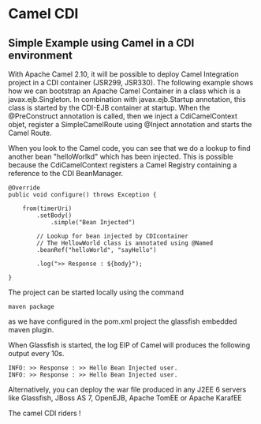# Camel CDI

## Simple Example using Camel in a CDI environment

With Apache Camel 2.10, it will be possible to deploy Camel Integration project
in a CDI container (JSR299, JSR330). The following example shows how we can bootstrap
an Apache Camel Container in a class which is a javax.ejb.Singleton. In combination
with javax.ejb.Startup annotation, this class is started by the CDI-EJB container at startup.
When the @PreConstruct annotation is called, then we inject a CdiCamelContext objet, register
a SimpleCamelRoute using @Inject annotation and starts the Camel Route.

When you look to the Camel code, you can see that we do a lookup to find another bean "helloWorlkd"
which has been injected. This is possible because the CdiCamelContext registers a Camel Registry containing
a reference to the CDI BeanManager.

    @Override
    public void configure() throws Exception {

        from(timerUri)
            .setBody()
                .simple("Bean Injected")

            // Lookup for bean injected by CDIcontainer
            // The HellowWorld class is annotated using @Named
            .beanRef("helloWorld", "sayHello")

            .log(">> Response : ${body}");

    }


The project can be started locally using the command

    maven package

as we have configured in the pom.xml project the glassfish embedded maven plugin.

When Glassfish is started, the log EIP of Camel will produces the following output every 10s.

    INFO: >> Response : >> Hello Bean Injected user.
    INFO: >> Response : >> Hello Bean Injected user.

Alternatively, you can deploy the war file produced in any J2EE 6 servers like Glassfish, JBoss AS 7,
OpenEJB, Apache TomEE or Apache KarafEE

The camel CDI riders !